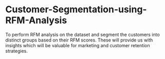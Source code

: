 # Customer-Segmentation-using-RFM-Analysis
To perform RFM analysis on the dataset and segment the customers into distinct groups based on their RFM scores. 
These will provide us with insights which will be valuable for marketing and customer retention strategies.
